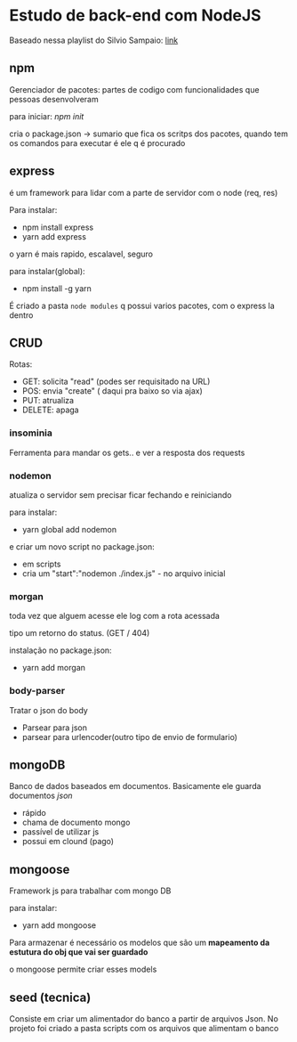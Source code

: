 # Estudo de back-end com NodeJS

Baseado nessa playlist do Silvio Sampaio: [link](https://www.youtube.com/watch?v=1VpmPJ-dWsE&list=PL_Axpn7FrXHRxxq7fvNwW-Tjx_I8_7Omx&index=1)

## npm

Gerenciador de pacotes: partes de codigo com funcionalidades que pessoas desenvolveram

para iniciar: *npm init*

cria o package.json -> sumario que fica os scritps dos pacotes, quando tem os comandos para executar é ele q é procurado

## express

é um framework para lidar com a parte de servidor com o node (req, res)

Para instalar: 
- npm install express
- yarn add express

o yarn é mais rapido, escalavel, seguro

para instalar(global): 
- npm install -g yarn

É criado a pasta `node modules` q possui varios pacotes, com o express la dentro

## CRUD

Rotas:
- GET: solicita "read" (podes ser requisitado na URL)
- POS: envia "create" ( daqui pra baixo so via ajax)
- PUT: atrualiza
- DELETE: apaga

### insominia

Ferramenta para mandar os gets.. e ver a resposta dos requests

### nodemon
atualiza o servidor sem precisar ficar fechando e reiniciando 

para instalar:
- yarn global add nodemon

e criar um novo script no package.json:
- em scripts
- cria um "start":"nodemon ./index.js" - no arquivo inicial

### morgan
toda vez que alguem acesse ele log com a rota acessada

tipo um retorno do status. (GET / 404)

instalação no package.json:
- yarn add morgan

### body-parser
Tratar o json do body
- Parsear para json
- parsear para urlencoder(outro tipo de envio de formulario)

## mongoDB

Banco de dados baseados em documentos. Basicamente ele guarda documentos *json*
- rápido
- chama de documento mongo
- passível de utilizar js
- possui em clound (pago)

## mongoose

Framework js para trabalhar com mongo DB

para instalar:
- yarn add mongoose

Para armazenar é necessário os modelos que são um **mapeamento da estutura do obj que vai ser guardado**

o mongoose permite criar esses models

## seed (tecnica)

Consiste em criar um alimentador do banco a partir de arquivos Json. No projeto foi criado a pasta scripts com os arquivos que alimentam o banco